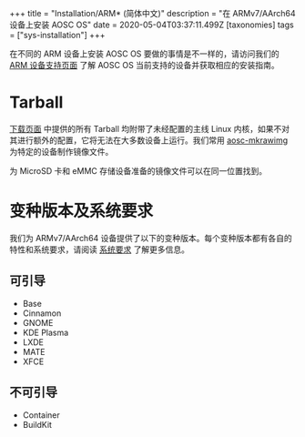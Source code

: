 +++
title = "Installation/ARM* (简体中文)"
description = "在 ARMv7/AArch64 设备上安装 AOSC OS"
date = 2020-05-04T03:37:11.499Z
[taxonomies]
tags = ["sys-installation"]
+++

在不同的 ARM 设备上安装 AOSC OS 要做的事情是不一样的，请访问我们的 [ARM 设备支持页面](https://github.com/AOSC-Dev/AOSC-os-arm-bsps/wiki) 了解 AOSC OS 当前支持的设备并获取相应的安装指南。

# Tarball

[下载页面](https://aosc.io/os-download/) 中提供的所有 Tarball 均附带了未经配置的主线 Linux 内核，如果不对其进行额外的配置，它将无法在大多数设备上运行。我们常用 [aosc-mkrawimg](https://github.com/AOSC-Dev/aosc-mkrawimg) 为特定的设备制作镜像文件。

为 MicroSD 卡和 eMMC 存储设备准备的镜像文件可以在同一位置找到。

# 变种版本及系统要求

我们为 ARMv7/AArch64 设备提供了以下的变种版本。每个变种版本都有各自的特性和系统要求，请阅读 [系统要求](@/aosc-os/installation/arm-notes-sysreq.zh.md) 了解更多信息。

## 可引导

- Base
- Cinnamon
- GNOME
- KDE Plasma
- LXDE
- MATE
- XFCE

## 不可引导

- Container
- BuildKit
